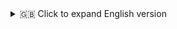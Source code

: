 <details>
<summary>🇬🇧 Click to expand English version</summary>

# VBPUOdsk

[🇳🇱 Nederlandse versie](README.md)

Please **"Watch"** this project if you are using it → click the **Watch** button on the "<> Code" page.

---

## 📦 Release status

| Release | Tag | Status |
|----------|-----|--------|
| **Release 2026** | [v1.3.0](https://github.com/dma61/VBPUOdsk/releases/tag/v1.3.0) | ✅ **Current** |
| **2024 November** | [v1.2.0](https://github.com/dma61/VBPUOdsk/releases/tag/v1.2.0) | 🟡 **Available** |
| **2024 July** | [v1.1.0](https://github.com/dma61/VBPUOdsk/releases/tag/v1.1.0) | 🟡 **Available** |
| **2024 May** | [v1.0.0](https://github.com/dma61/VBPUOdsk/releases/tag/v1.0.0) | ⚠️ **Archived – not operational** |
| **2024 April** | [v0.2.0](https://github.com/dma61/VBPUOdsk/releases/tag/v0.2.0) | ⚠️ **Archived – not operational** |
| **2023 December** | [v0.1.0](https://github.com/dma61/VBPUOdsk/releases/tag/v0.1.0) | ⚠️ **Archived – not operational** |

> Older releases remain available for transparency and traceability,  
> but are **no longer operational** and are not supported.

---

## 📘 Information

- English documentation (unofficial translation):  
  👉 [VBPUOdsk English Documentation (GitHub Pages)](https://dma61.github.io/VBPUOdsk-docs/)
- Original Dutch documentation:  
  👉 [SIVI – Standard Data Exchange for Asset Management and Pension Administration](https://www.sivi.org/pensioen/standaard-data-uitwisseling-vermogensbeheer-en-pensioenuitvoering)
- **UML class diagrams** (from prerelease 2026 onward):  
  `<code> MessageStructureView </code>`
- Additional background information: [Wiki](https://github.com/dma61/VBPUOdsk/wiki)
- Comments or feedback: [Issues page](https://github.com/dma61/VBPUOdsk/issues)

> ⚠️ *The English documentation is an unofficial translation provided for convenience.  
> In case of discrepancies, the **Dutch version prevails**.*

---

## 🔄 Continuous development

During the year, approved improvements and extensions may be published  
under the `/development` section of this repository.  
These interim updates will be included in the next formal annual release.

---

## 📜 License and governance

The **VB-PUO Standard** represents a joint interest of the pension administration and asset management sectors.  
**Ownership** resides with the **Dutch Pension Federation (Pensioenfederatie)**, and  
**content and governance management** are provided by **SIVI**.  
A dedicated advisory group supports the maintenance and further development of the standard.

Use of the standard is freely permitted, including commercial use,  
provided that the standard’s contents are **not altered** outside the formal governance process.

**Conditions of use:**
- Source attribution: *"Source: SIVI – VB-PUO Standard"*
- Modifications or derived versions only with approval from SIVI or the Pension Federation.
- Commercial use is permitted provided the source and version are clearly indicated.

> ⚠️ *This English license and governance text is an unofficial translation.  
> In case of interpretation differences, the Dutch text shall prevail.*

© Pensioenfederatie / SIVI – All rights reserved.

---

![status](https://img.shields.io/badge/status-current-success)
![release](https://img.shields.io/badge/latest_release-2026-blue)
![license](https://img.shields.io/badge/license-SIVI_Governance-blue)

---

> 🕊️ *This repository is stable and in maintenance phase.  
> New developments are expected in the next annual release cycle.*

© Pensioenfederatie / SIVI – Repository maintained for publication and version management.

</details>
